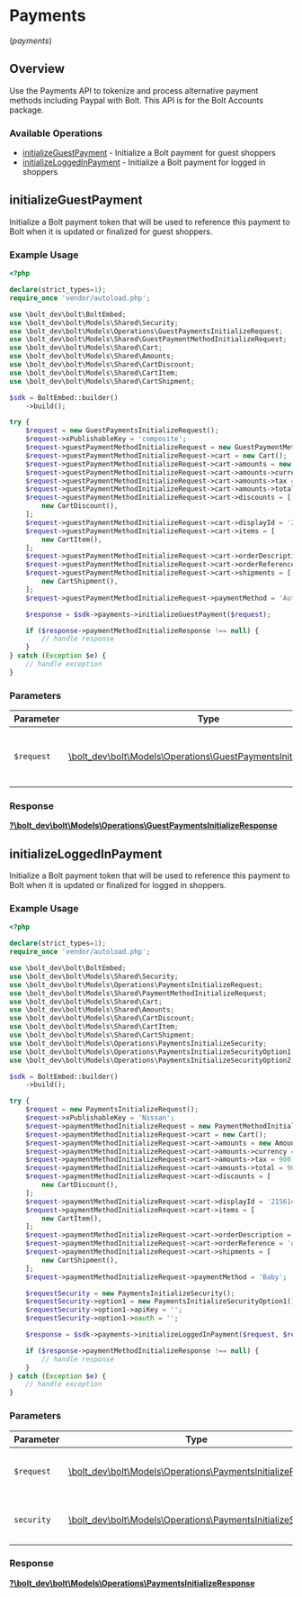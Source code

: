 # Payments
(*payments*)

## Overview

Use the Payments API to tokenize and process alternative payment methods including Paypal with Bolt. This API is for the Bolt
Accounts package.


### Available Operations

* [initializeGuestPayment](#initializeguestpayment) - Initialize a Bolt payment for guest shoppers
* [initializeLoggedInPayment](#initializeloggedinpayment) - Initialize a Bolt payment for logged in shoppers

## initializeGuestPayment

Initialize a Bolt payment token that will be used to reference this payment to
Bolt when it is updated or finalized for guest shoppers.


### Example Usage

```php
<?php

declare(strict_types=1);
require_once 'vendor/autoload.php';

use \bolt_dev\bolt\BoltEmbed;
use \bolt_dev\bolt\Models\Shared\Security;
use \bolt_dev\bolt\Models\Operations\GuestPaymentsInitializeRequest;
use \bolt_dev\bolt\Models\Shared\GuestPaymentMethodInitializeRequest;
use \bolt_dev\bolt\Models\Shared\Cart;
use \bolt_dev\bolt\Models\Shared\Amounts;
use \bolt_dev\bolt\Models\Shared\CartDiscount;
use \bolt_dev\bolt\Models\Shared\CartItem;
use \bolt_dev\bolt\Models\Shared\CartShipment;

$sdk = BoltEmbed::builder()
    ->build();

try {
    $request = new GuestPaymentsInitializeRequest();
    $request->xPublishableKey = 'composite';
    $request->guestPaymentMethodInitializeRequest = new GuestPaymentMethodInitializeRequest();
    $request->guestPaymentMethodInitializeRequest->cart = new Cart();
    $request->guestPaymentMethodInitializeRequest->cart->amounts = new Amounts();
    $request->guestPaymentMethodInitializeRequest->cart->amounts->currency = 'USD';
    $request->guestPaymentMethodInitializeRequest->cart->amounts->tax = 900;
    $request->guestPaymentMethodInitializeRequest->cart->amounts->total = 900;
    $request->guestPaymentMethodInitializeRequest->cart->discounts = [
        new CartDiscount(),
    ];
    $request->guestPaymentMethodInitializeRequest->cart->displayId = '215614191';
    $request->guestPaymentMethodInitializeRequest->cart->items = [
        new CartItem(),
    ];
    $request->guestPaymentMethodInitializeRequest->cart->orderDescription = 'Order #1234567890';
    $request->guestPaymentMethodInitializeRequest->cart->orderReference = 'order_100';
    $request->guestPaymentMethodInitializeRequest->cart->shipments = [
        new CartShipment(),
    ];
    $request->guestPaymentMethodInitializeRequest->paymentMethod = 'Auto';

    $response = $sdk->payments->initializeGuestPayment($request);

    if ($response->paymentMethodInitializeResponse !== null) {
        // handle response
    }
} catch (Exception $e) {
    // handle exception
}
```

### Parameters

| Parameter                                                                                                                    | Type                                                                                                                         | Required                                                                                                                     | Description                                                                                                                  |
| ---------------------------------------------------------------------------------------------------------------------------- | ---------------------------------------------------------------------------------------------------------------------------- | ---------------------------------------------------------------------------------------------------------------------------- | ---------------------------------------------------------------------------------------------------------------------------- |
| `$request`                                                                                                                   | [\bolt_dev\bolt\Models\Operations\GuestPaymentsInitializeRequest](../../models/operations/GuestPaymentsInitializeRequest.md) | :heavy_check_mark:                                                                                                           | The request object to use for the request.                                                                                   |


### Response

**[?\bolt_dev\bolt\Models\Operations\GuestPaymentsInitializeResponse](../../models/operations/GuestPaymentsInitializeResponse.md)**


## initializeLoggedInPayment

Initialize a Bolt payment token that will be used to reference this payment to
Bolt when it is updated or finalized for logged in shoppers.


### Example Usage

```php
<?php

declare(strict_types=1);
require_once 'vendor/autoload.php';

use \bolt_dev\bolt\BoltEmbed;
use \bolt_dev\bolt\Models\Shared\Security;
use \bolt_dev\bolt\Models\Operations\PaymentsInitializeRequest;
use \bolt_dev\bolt\Models\Shared\PaymentMethodInitializeRequest;
use \bolt_dev\bolt\Models\Shared\Cart;
use \bolt_dev\bolt\Models\Shared\Amounts;
use \bolt_dev\bolt\Models\Shared\CartDiscount;
use \bolt_dev\bolt\Models\Shared\CartItem;
use \bolt_dev\bolt\Models\Shared\CartShipment;
use \bolt_dev\bolt\Models\Operations\PaymentsInitializeSecurity;
use \bolt_dev\bolt\Models\Operations\PaymentsInitializeSecurityOption1;
use \bolt_dev\bolt\Models\Operations\PaymentsInitializeSecurityOption2;

$sdk = BoltEmbed::builder()
    ->build();

try {
    $request = new PaymentsInitializeRequest();
    $request->xPublishableKey = 'Nissan';
    $request->paymentMethodInitializeRequest = new PaymentMethodInitializeRequest();
    $request->paymentMethodInitializeRequest->cart = new Cart();
    $request->paymentMethodInitializeRequest->cart->amounts = new Amounts();
    $request->paymentMethodInitializeRequest->cart->amounts->currency = 'USD';
    $request->paymentMethodInitializeRequest->cart->amounts->tax = 900;
    $request->paymentMethodInitializeRequest->cart->amounts->total = 900;
    $request->paymentMethodInitializeRequest->cart->discounts = [
        new CartDiscount(),
    ];
    $request->paymentMethodInitializeRequest->cart->displayId = '215614191';
    $request->paymentMethodInitializeRequest->cart->items = [
        new CartItem(),
    ];
    $request->paymentMethodInitializeRequest->cart->orderDescription = 'Order #1234567890';
    $request->paymentMethodInitializeRequest->cart->orderReference = 'order_100';
    $request->paymentMethodInitializeRequest->cart->shipments = [
        new CartShipment(),
    ];
    $request->paymentMethodInitializeRequest->paymentMethod = 'Baby';

    $requestSecurity = new PaymentsInitializeSecurity();
    $requestSecurity->option1 = new PaymentsInitializeSecurityOption1();
    $requestSecurity->option1->apiKey = '';
    $requestSecurity->option1->oauth = '';

    $response = $sdk->payments->initializeLoggedInPayment($request, $requestSecurity);

    if ($response->paymentMethodInitializeResponse !== null) {
        // handle response
    }
} catch (Exception $e) {
    // handle exception
}
```

### Parameters

| Parameter                                                                                                            | Type                                                                                                                 | Required                                                                                                             | Description                                                                                                          |
| -------------------------------------------------------------------------------------------------------------------- | -------------------------------------------------------------------------------------------------------------------- | -------------------------------------------------------------------------------------------------------------------- | -------------------------------------------------------------------------------------------------------------------- |
| `$request`                                                                                                           | [\bolt_dev\bolt\Models\Operations\PaymentsInitializeRequest](../../models/operations/PaymentsInitializeRequest.md)   | :heavy_check_mark:                                                                                                   | The request object to use for the request.                                                                           |
| `security`                                                                                                           | [\bolt_dev\bolt\Models\Operations\PaymentsInitializeSecurity](../../models/operations/PaymentsInitializeSecurity.md) | :heavy_check_mark:                                                                                                   | The security requirements to use for the request.                                                                    |


### Response

**[?\bolt_dev\bolt\Models\Operations\PaymentsInitializeResponse](../../models/operations/PaymentsInitializeResponse.md)**


